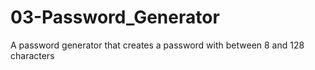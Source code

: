 # 03-Password_Generator
A password generator that creates a password with between 8 and 128 characters
